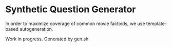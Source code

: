 Synthetic Question Generator
============================

In order to maximize coverage of common movie factoids, we use
template-based autogeneration.

Work in progress.  Generated by gen.sh
